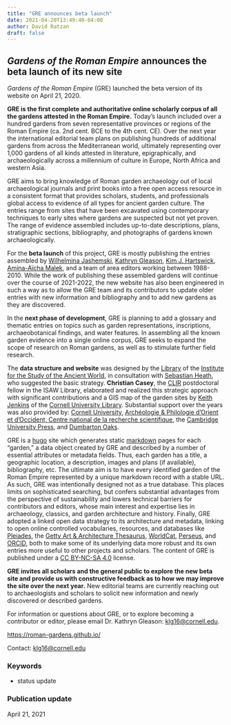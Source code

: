 ```yaml
---
title: "GRE announces beta launch"
date: 2021-04-20T13:49:40-04:00
author: David Ratzan
draft: false
---
```


<!-- ### Garden Description HACK! Needed to make the summary display correctly. -->

## *Gardens of the Roman Empire* announces the beta launch of its new site

*Gardens of the Roman Empire* (GRE) launched the beta version of its website on April 21, 2020.

**GRE is the first complete and authoritative online scholarly corpus of all the gardens attested in the Roman Empire.** Today’s launch included over a hundred gardens from seven representative provinces or regions of the Roman Empire (ca. 2nd cent. BCE to the 4th cent. CE). Over the next year the international editorial team plans on publishing hundreds of additional gardens from across the Mediterranean world, ultimately representing over 1,000 gardens of all kinds attested in literature, epigraphically, and archaeologically across a millennium of culture in Europe, North Africa and western Asia.

GRE aims to bring knowledge of Roman garden archaeology out of local archaeological journals and print books into a free open access resource in a consistent format that provides scholars, students, and professionals global access to evidence of all types for ancient garden culture. The entries range from sites that have been excavated using contemporary techniques to early sites where gardens are suspected but not yet proven. The range of evidence assembled includes up-to-date descriptions, plans, stratigraphic sections, bibliography, and photographs of gardens known archaeologically.

For the **beta launch** of this project, GRE is mostly publishing the entries assembled by [Wilhelmina Jashemski](https://en.wikipedia.org/wiki/Wilhelmina_Feemster_Jashemski), [Kathryn Gleason](https://archaeology.cornell.edu/kathryn-gleason), [Kim J. Hartswick](https://cunyba.cuny.edu/staff/kim-hartswick/), [Amina-Aïcha Malek](http://www.archeo.ens.fr/Malek-Amina-Aicha.html?lang=fr), and a team of area editors working between 1988-2010. While the work of publishing these assembled gardens will continue over the course of 2021-2022, the new website has also been engineered in such a way as to allow the GRE team and its contributors to update older entries with new information and bibliography and to add new gardens as they are discovered.

In the **next phase of development**, GRE is planning to add a glossary and thematic entries on topics such as garden representations, inscriptions, archaeobotanical findings, and water features. In assembling all the known garden evidence into a single online corpus, GRE seeks to expand the scope of research on Roman gardens, as well as to stimulate further field research.

The **data structure and website** was designed by the [Library](https://isaw.nyu.edu/library) of the [Institute for the Study of the Ancient World](https://isaw.nyu.edu/), in consultation with [Sebastian Heath](https://isaw.nyu.edu/people/faculty/isaw-faculty/sebastian-heath), who suggested the basic strategy. **Christian Casey**, the [CLIR](https://www.clir.org/) postdoctoral fellow in the ISAW Library, elaborated and realized this strategic approach with significant contributions and a GIS map of the garden sites by [Keith Jenkins](https://guides.library.cornell.edu/prf.php?account_id=9255) of the [Cornell University Library](https://www.cornell.edu/academics/library.cfm). Substantial support over the years was also provided by: [Cornell University](https://archaeology.cornell.edu/gardens-roman-empire-project), [Archéologie & Philologie d’Orient et d’Occident, Centre national de la recherche scientifique](http://www.archeo.ens.psl.eu/), the [Cambridge University Press](https://www.cambridge.org/core/books/gardens-of-the-roman-empire/929D2F393E71CB9233AE3790C424EEF9), and [Dumbarton Oaks](https://www.doaks.org/research/garden-landscape/resources/doaks-garden-archaeology).

GRE is a [hugo](https://gohugo.io/) site which generates static [markdown](https://www.markdownguide.org/) pages for each “garden,” a data object created by GRE and described by a number of essential attributes or metadata fields. Thus, each garden has a title, a geographic location, a description, images and plans (if available), bibliography, etc. The ultimate aim is to have every identified garden of the Roman Empire represented by a unique markdown record with a stable URL. As such, GRE was intentionally designed not as a true database. This places limits on sophisticated searching, but confers substantial advantages from the perspective of sustainability and lowers technical barriers for contributors and editors, whose main interest and expertise lies in archaeology, classics, and garden architecture and history. Finally, GRE adopted a linked open data strategy to its architecture and metadata, linking to open online controlled vocabularies, resources, and databases like [Pleiades](https://pleiades.stoa.org/), the [Getty Art & Architecture Thesaurus](https://www.getty.edu/research/tools/vocabularies/aat/), [WorldCat](https://www.worldcat.org/), [Perseus](http://www.perseus.tufts.edu/), and [ORCID](https://orcid.org/), both to make some of its underlying data more robust and its own entries more useful to other projects and scholars. The content of GRE is published under a [CC BY-NC-SA 4.0](https://creativecommons.org/licenses/by-nc-sa/4.0/) license.

**GRE invites all scholars and the general public to explore the new beta site and provide us with constructive feedback as to how we may improve the site over the next year.** New editorial teams are currently reaching out to archaeologists and scholars to solicit new information and newly discovered or described gardens.

For information or questions about GRE, or to explore becoming a contributor or editor, please email Dr. Kathryn Gleason: klg16@cornell.edu.

https://roman-gardens.github.io/

Contact: klg16@cornell.edu

### Keywords
- status update

### Publication update
April 21, 2021
